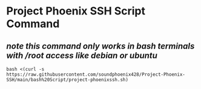 # Project Phoenix SSH Script Command
*note this command only works in bash terminals with /root access like debian or ubuntu*
---------------------------------------------------------------------------------------------------------------------------------------------
`bash <(curl -s https://raw.githubusercontent.com/soundphoenix428/Project-Phoenix-SSH/main/bash%20Script/project-phoenixssh.sh)`
